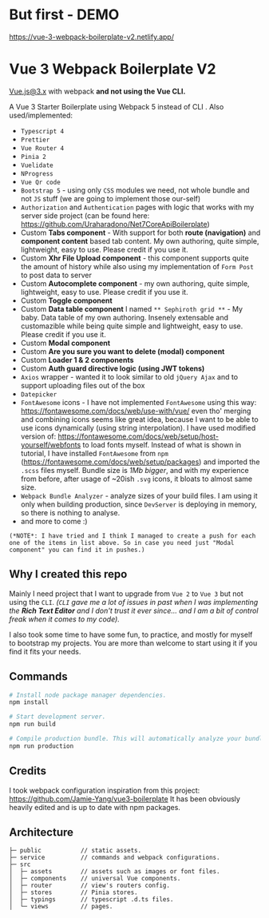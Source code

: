 # But first - DEMO
https://vue-3-webpack-boilerplate-v2.netlify.app/

# Vue 3 Webpack Boilerplate V2
Vue.js@3.x with webpack **and not using the Vue CLI.**

A Vue 3 Starter Boilerplate using Webpack 5 instead of CLI . 
Also used/implemented:
 - `Typescript 4`
 - `Prettier`
 - `Vue Router 4` 
 - `Pinia 2` 
 - `Vuelidate`
 - `NProgress`
 - `Vue Qr code`
 - `Bootstrap 5`  - using only `CSS` modules we need, not whole bundle and not `JS` stuff (we are going to implement those our-self)
 - `Authorization` and `Authentication` pages with logic that works with my server side project (can be found here: https://github.com/Uraharadono/Net7CoreApiBoilerplate)
 - Custom **Tabs component** - With support for both **route (navigation)** and **component content** based tab content. My own authoring, quite simple, lightweight, easy to use. Please credit if you use it. 
 - Custom **Xhr File Upload component** - this component supports quite the amount of history while also using my implementation of `Form Post` to post data to server
 - Custom **Autocomplete component** - my own authoring, quite simple, lightweight, easy to use. Please credit if you use it. 
 - Custom **Toggle component**
 - Custom **Data table component** I named `** Sephiroth grid **` - My baby. Data table of my own authoring. Insenely extensable and customazible while being quite simple and lightweight, easy to use. Please credit if you use it.
 - Custom **Modal component**
 - Custom **Are you sure you want to delete (modal) component**
 - Custom **Loader 1 & 2 components**
 - Custom **Auth guard directive logic (using JWT tokens)**
 - `Axios` wrapper - wanted it to look similar to old `jQuery Ajax` and to support uploading files out of the box
 - `Datepicker`
 - `FontAwesome` icons - I have not implemented `FontAwesome` using this way: https://fontawesome.com/docs/web/use-with/vue/
	even tho' merging and combining icons seems like great idea, because I want to be able to use icons dynamically (using string interpolation).
	I have used modified version of: https://fontawesome.com/docs/web/setup/host-yourself/webfonts
	to load fonts myself. Instead of what is shown in tutorial, I have installed `FontAwesome` from `npm` (https://fontawesome.com/docs/web/setup/packages)
	and imported the `.scss` files myself.
	Bundle size is *1Mb bigger*, and with my experience from before, after usage of ~20ish `.svg` icons, it bloats to almost same size.
 - `Webpack Bundle Analyzer` - analyze sizes of your build files. I am using it only when building production, since `DevServer` is deploying in memory, so there is nothing to analyse. 
 - and more to come :)

`(*NOTE*: I have tried and I think I managed to create a push for each one of the items in list above. So in case you need just "Modal component" you can find it in pushes.)`


## Why I created this repo 
Mainly I need project that I want to upgrade from `Vue 2` to `Vue 3` but not using the `CLI`. 
*(`CLI` gave me a lot of issues in past when I was implementing the **Rich Text Editor** and I don't trust it ever since... and I am a bit of control freak when it comes to my code).*
 
I also took some time to have some fun,  to practice,  and mostly for myself to bootstrap my projects. You are more than welcome to start using it if you find it fits your needs. 


## Commands

```bash
# Install node package manager dependencies.
npm install

# Start development server.
npm run build

# Compile production bundle. This will automatically analyze your bundle as well.  
npm run production
```

## Credits

I took webpack configuration inspiration from this project: https://github.com/Jamie-Yang/vue3-boilerplate
It has been obviously heavily edited and is up to date with npm packages. 

## Architecture

```text
├─ public           // static assets.
├─ service          // commands and webpack configurations.
├─ src
│  ├─ assets        // assets such as images or font files.
│  ├─ components    // universal Vue components.
│  ├─ router        // view's routers config.
│  ├─ stores        // Pinia stores.
│  ├─ typings       // typescript .d.ts files.
│  └─ views         // pages.
```
